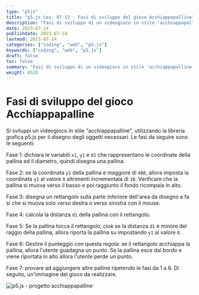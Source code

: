 ```yaml
---
type: "p5js"
title: "p5.js Lez. 07.12 - Fasi di sviluppo del gioco Acchiappapalline"
description: "Fasi di sviluppo di un videogioco in stile 'acchiappapalline'"
date: 2023-07-14
publishdate: 2023-07-14
lastmod: 2023-07-14
categories: ["coding", "web", "p5.js"]
keywords: ["coding", "web", "p5.js"]
draft: false
toc: false
summary: "Fasi di sviluppo di un videogioco in stile 'acchiappapalline'"
weight: 8520
---
```


# Fasi di sviluppo del gioco Acchiappapalline

Si sviluppi un videogioco in stile "acchiappapalline", utilizzando la libreria grafica p5.js per il disegno degli oggetti necessari. Le fasi da seguire sono le seguenti:

Fase 1: dichiara le variabili ``x1``, ``y1`` e ``d1`` che rappresentano le coordinate della pallina ed il diametro, quindi disegna una pallina.

Fase 2: se la coordinata ``y1`` della pallina è maggiore di ``400``, allora imposta la coordinata ``y1`` al valore ``0`` altrimenti incrementala di ``10``. Verificare che la pallina si muova verso il basso e poi raggiunto il fondo ricompaia in alto.

Fase 3: disegna un rettangolo sulla parte inferiore dell'area da disegno e fa sì che si muova solo verso destra o verso sinistra con il mouse.

Fase 4: calcola la distanza ``d1`` della pallina con il rettangolo.

Fase 5: Se la pallina tocca il rettangolo, cioè se la distanza ``d1`` è minore del raggio della pallina, allora riporta la pallina su impostando ``y1`` al valore ``0``.

Fase 6: Gestire il punteggio con questa regola: se il rettangolo acchiappa la pallina, allora l'utente guadagna un punto. Se la pallina esce dal bordo e viene riportata in alto allora l'utente perde un punto.

Fase 7: provare ad aggiungere altre palline ripetendo le fasi da 1 a 6.
Di seguito, un'immagine del gioco da realizzare.

![p5.js - progetto acchiappapalline](/static/coding/web/p5js/colors_and_styles_exe_acchiappapalline_01.png "p5.js - progetto acchiappapalline")
